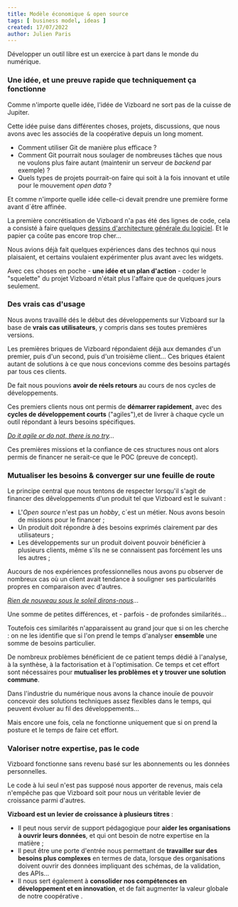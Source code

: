 ```yaml
---
title: Modèle économique & open source
tags: [ business model, ideas ]
created: 17/07/2022
author: Julien Paris
---
```


Développer un outil libre est un exercice à part dans le monde du numérique.

### Une idée, et une preuve rapide que techniquement ça fonctionne

Comme n'importe quelle idée, l'idée de Vizboard ne sort pas de la cuisse de Jupiter.

Cette idée puise dans différentes choses, projets, discussions, que nous avons avec les associés de la coopérative depuis un long moment.

- Comment utiliser Git de manière plus efficace ?
- Comment Git pourrait nous soulager de nombreuses tâches que nous ne voulons plus faire autant (maintenir un serveur de _backend_ par exemple) ?
- Quels types de projets pourrait-on faire qui soit à la fois innovant et utile pour le mouvement _open data_ ?

Et comme n'importe quelle idée celle-ci devait prendre une première forme avant d´être affinée.

La première concrétisation de Vizboard n'a pas été des lignes de code, cela a consisté à faire quelques [dessins d'architecture générale du logiciel](/architecture). Et le papier ça coûte pas encore trop cher...

Nous avions déjà fait quelques expériences dans des technos qui nous plaisaient, et certains voulaient expérimenter plus avant avec les widgets.

Avec ces choses en poche - **une idée et un plan d'action** - coder le "squelette" du projet Vizboard n'était plus l'affaire que de quelques jours seulement.

### Des vrais cas d'usage

Nous avons travaillé dés le début des développements sur Vizboard sur la base de **vrais cas utilisateurs**, y compris dans ses toutes premières versions.

Les premières briques de Vizboard répondaient déjà aux demandes d'un premier, puis d'un second, puis d'un troisième client... Ces briques étaient autant de solutions à ce que nous concevions comme des besoins partagés par tous ces clients.

De fait nous pouvions **avoir de réels retours** au cours de nos cycles de développements.

Ces premiers clients nous ont permis de **démarrer rapidement**, avec des **cycles de développement courts** ("agiles"),et de livrer à chaque cycle un outil répondant à leurs besoins spécifiques.

_[Do it agile or do not, there is no try](https://www.youtube.com/watch?v=BQ4yd2W50No)..._

Ces premières missions et la confiance de ces structures nous ont alors permis de financer ne serait-ce que le POC (preuve de concept).

### Mutualiser les besoins & converger sur une feuille de route

Le principe central que nous tentons de respecter lorsqu'il s'agit de financer des dêveloppements d'un produit tel que Vizboard est le suivant :

- L'_Open source_ n'est pas un _hobby_, c´est un métier. Nous avons besoin de missions pour le financer ;
- Un produit doit répondre à des besoins exprimés clairement par des utilisateurs ;
- Les développements sur un produit doivent pouvoir bénéficier à plusieurs clients, même s'ils ne se connaissent pas forcément les uns les autres ;

Aucours de nos expériences professionnelles nous avons pu observer de nombreux cas où un client avait tendance à souligner ses particularités propres en comparaison avec d'autres.

_[Rien de nouveau sous le soleil dirons-nous](https://fr.wikipedia.org/wiki/Narcissisme_des_petites_diff%C3%A9rences-)..._

Une somme de petites différences, et - parfois - de profondes similarités...

Toutefois ces similarités n'apparaissent au grand jour que si on les cherche : on ne les identifie que si l'on prend le temps d'analyser **ensemble** une somme de besoins particulier.

De nombreux problèmes bénéficient de ce patient temps dédié à l'analyse, à la synthèse, à la factorisation et à l'optimisation. Ce temps et cet effort sont nécessaires pour **mutualiser les problèmes et y trouver une solution commune**. 

Dans l'industrie du numérique nous avons la chance inouïe de pouvoir concevoir des solutions techniques assez flexibles dans le temps, qui peuvent évoluer au fil des développements...

Mais encore une fois, cela ne fonctionne uniquement que si on prend la posture et le temps de faire cet effort.

### Valoriser notre expertise, pas le code

Vizboard fonctionne sans revenu basé sur les abonnements ou les données personnelles.

Le code à lui seul n'est pas supposé nous apporter de revenus, mais cela n'empêche pas que Vizboard soit pour nous un véritable levier de croissance parmi d'autres.

**Vizboard est un levier de croissance à plusieurs titres** :

- Il peut nous servir de support pédagogique pour **aider les organisations à ouvrir leurs données**, et qui ont besoin de notre expertise en la matière ;
- Il peut être une porte d'entrée nous permettant de **travailler sur des besoins plus complexes** en termes de data, lorsque des organisations doivent ouvrir des données impliquant des schémas, de la validation, des APIs...
- Il nous sert également à **consolider nos compétences en développement et en innovation**, et de fait augmenter la valeur globale de notre coopérative .
